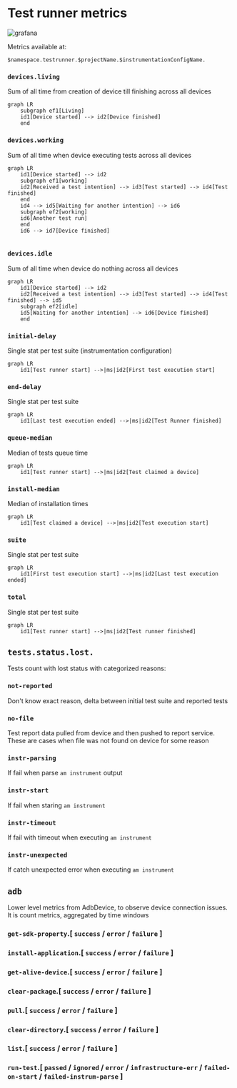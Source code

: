 # Test runner metrics

![grafana](https://user-images.githubusercontent.com/1105133/106182950-a2e53200-61b0-11eb-9615-f892fa879c84.png)

Metrics available at:

`$namespace.testrunner.$projectName.$instrumentationConfigName.`

### `devices.living`

Sum of all time from creation of device till finishing across all devices

```mermaid
graph LR
    subgraph ef1[Living]
    id1[Device started] --> id2[Device finished]
    end 
```

### `devices.working`

Sum of all time when device executing tests across all devices

```mermaid
graph LR
    id1[Device started] --> id2 
    subgraph ef1[working]
    id2[Received a test intention] --> id3[Test started] --> id4[Test finished]
    end
    id4 --> id5[Waiting for another intention] --> id6
    subgraph ef2[working]
    id6[Another test run]
    end
    id6 --> id7[Device finished]
    
```

### `devices.idle`

Sum of all time when device do nothing across all devices

```mermaid
graph LR
    id1[Device started] --> id2 
    id2[Received a test intention] --> id3[Test started] --> id4[Test finished] --> id5
    subgraph ef2[idle]
    id5[Waiting for another intention] --> id6[Device finished]
    end
```

### `initial-delay`

Single stat per test suite (instrumentation configuration)

```mermaid
graph LR
    id1[Test runner start] -->|ms|id2[First test execution start]
```

### `end-delay`

Single stat per test suite

```mermaid
graph LR
    id1[Last test execution ended] -->|ms|id2[Test Runner finished]
```

### `queue-median`

Median of tests queue time

```mermaid
graph LR
    id1[Test runner start] -->|ms|id2[Test claimed a device]
```

### `install-median`

Median of installation times

```mermaid
graph LR
    id1[Test claimed a device] -->|ms|id2[Test execution start]
```

### `suite`

Single stat per test suite

```mermaid
graph LR
    id1[First test execution start] -->|ms|id2[Last test execution ended]
```

### `total`

Single stat per test suite

```mermaid
graph LR
    id1[Test runner start] -->|ms|id2[Test runner finished]
```

## `tests.status.lost.`

Tests count with lost status with categorized reasons:

### `not-reported`

Don't know exact reason, delta between initial test suite and reported tests

### `no-file`

Test report data pulled from device and then pushed to report service.  
These are cases when file was not found on device for some reason

### `instr-parsing`

If fail when parse `am instrument` output

### `instr-start`

If fail when staring `am instrument`

### `instr-timeout`

If fail with timeout when executing `am instrument`

### `instr-unexpected`

If catch unexpected error when executing `am instrument`

## `adb`

Lower level metrics from AdbDevice, to observe device connection issues.  
It is count metrics, aggregated by time windows

### `get-sdk-property`.[ `success` / `error` / `failure` ]

### `install-application`.[ `success` / `error` / `failure` ]

### `get-alive-device`.[ `success` / `error` / `failure` ]

### `clear-package`.[ `success` / `error` / `failure` ]

### `pull`.[ `success` / `error` / `failure` ]

### `clear-directory`.[ `success` /  `error` / `failure` ]

### `list`.[ `success` / `error` / `failure` ]

### `run-test`.[ `passed` / `ignored` / `error` / `infrastructure-err` / `failed-on-start` / `failed-instrum-parse` ]
